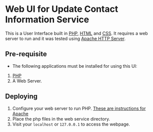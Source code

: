 # Web UI for Update Contact Information Service

This is a User Interface built in [PHP](https://www.php.net/), [HTML](https://html.spec.whatwg.org/) and [CSS](https://www.w3.org/TR/CSS/#css). It requires a web server to run and it was tested using [Apache HTTP Server](https://httpd.apache.org/).

## Pre-requisite

- The following applications must be installed for using this UI:

1. [PHP](https://www.php.net/manual/en/install.php)
1. A Web Server.

## Deploying

1. Configure your web server to run PHP. [These are instructions for Apache](https://cwiki.apache.org/confluence/display/HTTPD/PHP)
1. Place the php files in the web service directory.
1. Visit your `localhost` or `127.0.0.1` to access the webpage.
